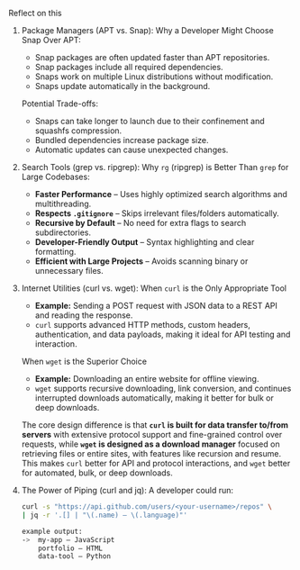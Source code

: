 Reflect on this

1. Package Managers (APT vs. Snap):
    Why a Developer Might Choose Snap Over APT:
    - Snap packages are often updated faster than APT repositories.
    - Snap packages include all required dependencies.
    - Snaps work on multiple Linux distributions without modification.
    - Snaps update automatically in the background.

    Potential Trade-offs:
    - Snaps can take longer to launch due to their confinement and squashfs compression.
    - Bundled dependencies increase package size.
    - Automatic updates can cause unexpected changes.

2. Search Tools (grep vs. ripgrep):
    Why `rg` (ripgrep) is Better Than `grep` for Large Codebases:
    - **Faster Performance** – Uses highly optimized search algorithms and multithreading.  
    - **Respects `.gitignore`** – Skips irrelevant files/folders automatically.  
    - **Recursive by Default** – No need for extra flags to search subdirectories.  
    - **Developer-Friendly Output** – Syntax highlighting and clear formatting.  
    - **Efficient with Large Projects** – Avoids scanning binary or unnecessary files.

3. Internet Utilities (curl vs. wget):
    When `curl` is the Only Appropriate Tool
    - **Example:** Sending a POST request with JSON data to a REST API and reading the response.  
    - `curl` supports advanced HTTP methods, custom headers, authentication, and data payloads, making it ideal for API testing and interaction.

    When `wget` is the Superior Choice
    - **Example:** Downloading an entire website for offline viewing.  
    - `wget` supports recursive downloading, link conversion, and continues interrupted downloads automatically, making it better for bulk or deep downloads.

    The core design difference is that **`curl` is built for data transfer to/from servers** with extensive protocol support and fine-grained control over requests, while **`wget` is designed as a download manager** focused on retrieving files or entire sites, with features like recursion and resume.  
    This makes `curl` better for API and protocol interactions, and `wget` better for automated, bulk, or deep downloads.

4. The Power of Piping (curl and jq):
    A developer could run:

    ```bash
    curl -s "https://api.github.com/users/<your-username>/repos" \
    | jq -r '.[] | "\(.name) — \(.language)"'

    example output:
    ->  my-app — JavaScript
        portfolio — HTML
        data-tool — Python